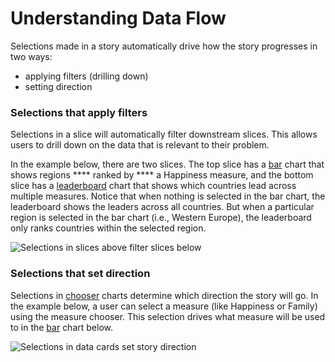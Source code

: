 # Understanding Data Flow

Selections made in a story automatically drive how the story progresses in two ways:&#x20;

* applying filters (drilling down)
* setting direction

### Selections that apply filters

Selections in a slice will automatically filter downstream slices. This allows users to drill down on the data that is relevant to their problem.&#x20;

In the example below, there are two slices. The top slice has a [bar](../editing-apps/story-designer/charts/bar.md) chart that shows regions **** ranked by **** a Happiness measure, and the bottom slice has a [leaderboard](../editing-apps/story-designer/charts/leaderboard.md) chart that shows which countries lead across multiple measures. Notice that when nothing is selected in the bar chart, the leaderboard shows the leaders across all countries. But when a particular region is selected in the bar chart (i.e., Western Europe), the leaderboard only ranks countries within the selected region.&#x20;

![Selections in slices above filter slices below](../.gitbook/assets/data\_flow\_viz.gif)

### Selections that set direction

Selections in [chooser](../editing-apps/story-designer/charts/data-card.md) charts determine which direction the story will go.  In the example below, a user can select a measure (like Happiness or Family) using the measure chooser. This selection drives what measure will be used to in the [bar](../editing-apps/story-designer/charts/bar.md) chart below.&#x20;

![Selections in data cards set story direction](../.gitbook/assets/data\_flow\_dim.gif)

